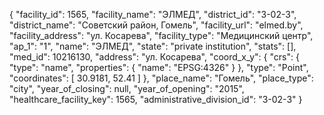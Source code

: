 {
    "facility_id": 1565,
    "facility_name": "ЭЛМЕД",
    "district_id": "3-02-3",
    "district_name": "Советский район, Гомель",
    "facility_url": "elmed.by",
    "facility_address": "ул. Косарева",
    "facility_type": "Медицинский центр",
    "ap_1": "1",
    "name": "ЭЛМЕД",
    "state": "private institution",
    "stats": [],
    "med_id": 10216130,
    "address": "ул. Косарева",
    "coord_x_y": {
        "crs": {
            "type": "name",
            "properties": {
                "name": "EPSG:4326"
            }
        },
        "type": "Point",
        "coordinates": [
            30.9181,
            52.41
        ]
    },
    "place_name": "Гомель",
    "place_type": "city",
    "year_of_closing": null,
    "year_of_opening": "2015",
    "healthcare_facility_key": 1565,
    "administrative_division_id": "3-02-3"
}